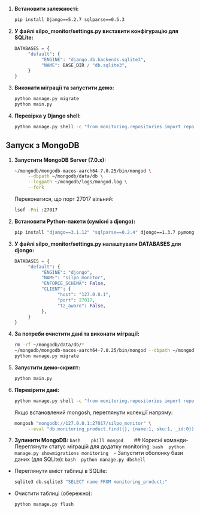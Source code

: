 1. **Встановити залежності:**
    ```bash
    pip install Django==5.2.7 sqlparse==0.5.3
    ```

2. **У файлі silpo_monitor/settings.py виставити конфігурацію для SQLite:**
    ```python
    DATABASES = {
         "default": {
              "ENGINE": "django.db.backends.sqlite3",
              "NAME": BASE_DIR / "db.sqlite3",
         }
    }
    ```

3. **Виконати міграції та запустити демо:**
    ```bash
    python manage.py migrate
    python main.py
    ```

4. **Перевірка у Django shell:**
    ```bash
    python manage.py shell -c "from monitoring.repositories import repository_registry as repo; print(list(repo.products.get_all()))"
    ```

## Запуск з MongoDB

1. **Запустити MongoDB Server (7.0.x):**
    ```bash
    ~/mongodb/mongodb-macos-aarch64-7.0.25/bin/mongod \
         --dbpath ~/mongodb/data/db \
         --logpath ~/mongodb/logs/mongod.log \
         --fork
    ```
    Переконатися, що порт 27017 вільний:
    ```bash
    lsof -Pni :27017
    ```

2. **Встановити Python-пакети (сумісні з djongo):**
    ```bash
    pip install "django==3.1.12" "sqlparse==0.2.4" djongo==1.3.7 pymongo==3.11.4
    ```

3. **У файлі silpo_monitor/settings.py налаштувати DATABASES для djongo:**
    ```python
    DATABASES = {
         "default": {
              "ENGINE": "djongo",
              "NAME": "silpo_monitor",
              "ENFORCE_SCHEMA": False,
              "CLIENT": {
                    "host": "127.0.0.1",
                    "port": 27017,
                    "tz_aware": False,
              },
         }
    }
    ```

4. **За потреби очистити дані та виконати міграції:**
    ```bash
    rm -rf ~/mongodb/data/db/*
    ~/mongodb/mongodb-macos-aarch64-7.0.25/bin/mongod --dbpath ~/mongodb/data/db --logpath ~/mongodb/logs/mongod.log --fork
    python manage.py migrate
    ```

5. **Запустити демо-скрипт:**
    ```bash
    python main.py
    ```

6. **Перевірити дані:**
    ```bash
    python manage.py shell -c "from monitoring.repositories import repository_registry as repo; print(list(repo.products.get_all()))"
    ```
    Якщо встановлений mongosh, переглянути колекції напряму:
    ```bash
    mongosh "mongodb://127.0.0.1:27017/silpo_monitor" \
         --eval "db.monitoring_product.find({}, {name:1, sku:1, _id:0})"
    ```

7. **Зупинити MongoDB:**    ```bash    pkill mongod    ```## Корисні команди- Переглянути статус міграцій для додатку monitoring:  ```bash  python manage.py showmigrations monitoring  ```- Запустити оболонку бази даних (для SQLite):  ```bash  python manage.py dbshell  ```
- Переглянути вміст таблиці в SQLite:
  ```bash
  sqlite3 db.sqlite3 "SELECT name FROM monitoring_product;"
  ```
- Очистити таблиці (обережно):
  ```bash
  python manage.py flush
  ```
